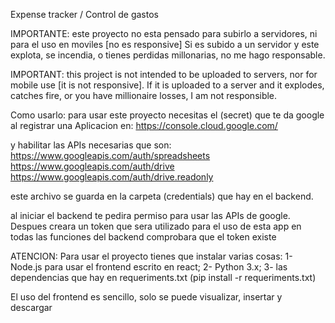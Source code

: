Expense tracker / Control de gastos 

IMPORTANTE: este proyecto no esta pensado para subirlo a servidores, ni para el uso en moviles [no es responsive]
Si es subido a un servidor y este explota, se incendia, o tienes perdidas millonarias, no me hago responsable.

IMPORTANT: this project is not intended to be uploaded to servers, nor for mobile use [it is not responsive].
If it is uploaded to a server and it explodes, catches fire, or you have millionaire losses, I am not responsible.

Como usarlo: para usar este proyecto necesitas el (secret) que te da google al registrar una Aplicacion en: 
https://console.cloud.google.com/

y habilitar las APIs necesarias que son:
https://www.googleapis.com/auth/spreadsheets
https://www.googleapis.com/auth/drive
https://www.googleapis.com/auth/drive.readonly

este archivo se guarda en la carpeta (credentials) que hay en el backend.

al iniciar el backend te pedira permiso para usar las APIs de google. Despues creara un token que sera utilizado 
para el uso de esta app en todas las funciones del backend comprobara que el token existe

ATENCION: Para usar el proyecto tienes que instalar varias cosas: 1- Node.js para usar el frontend escrito en react;
2- Python 3.x; 3- las dependencias que hay en requeriments.txt (pip install -r requeriments.txt)

El uso del frontend es sencillo, solo se puede visualizar, insertar y descargar 
